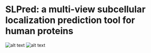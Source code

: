 # SLPred: a multi-view subcellular localization prediction tool for human proteins
![alt text](https://github.com/gozsari/SLPred/blob/master/images/model_architecture.png)
![alt text](https://github.com/gozsari/SLPred/blob/master/images/sucellular_locations.png)
